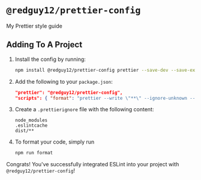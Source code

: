 # `@redguy12/prettier-config`

My Prettier style guide

## Adding To A Project

1. Install the config by running:

    ```bash
    npm install @redguy12/prettier-config prettier --save-dev --save-exact
    ```

2. Add the following to your `package.json`:

    ```json
    "prettier": "@redguy12/prettier-config",
    "scripts": { "format": "prettier --write \"**\" --ignore-unknown --cache" }
    ```

3. Create a `.prettierignore` file with the following content:

    ```ignore
    node_modules
    .eslintcache
    dist/**
    ```

4. To format your code, simply run

    ```bash
    npm run format
    ```

Congrats! You've successfully integrated ESLint into your project with `@redguy12/prettier-config`!
